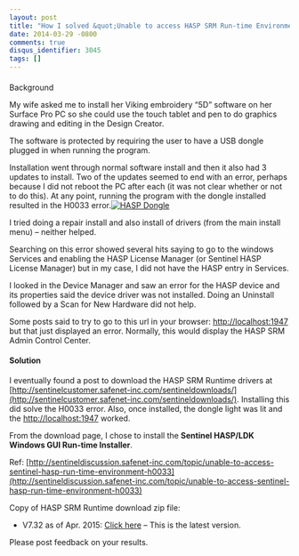 ```yaml
---
layout: post
title: "How I solved &quot;Unable to access HASP SRM Run-time Environment? (H0033)&quot;"
date: 2014-03-29 -0800
comments: true
disqus_identifier: 3045
tags: []
---
```

#### 
Background

My wife asked me to install her Viking embroidery “5D” software on her
Surface Pro PC so she could use the touch tablet and pen to do graphics
drawing and editing in the Design Creator.

The software is protected by requiring the user to have a USB dongle
plugged in when running the program.

Installation went through normal software install and then it also had 3
updates to install. Two of the updates seemed to end with an error,
perhaps because I did not reboot the PC after each (it was not clear
whether or not to do this). At any point, running the program with the
dongle installed resulted in the H0033 error.[![HASP
Dongle](/images/blogs_webguild_com/Windows-Live-Writer/How-do-I-resolve-the-message-Unable-to-a_EDD5/HASPDongle_thumb.png "HASP Dongle")](/images/blogs_webguild_com/Windows-Live-Writer/How-do-I-resolve-the-message-Unable-to-a_EDD5/HASPDongle_2.png)

I tried doing a repair install and also install of drivers (from the
main install menu) – neither helped.

Searching on this error showed several hits saying to go to the windows
Services and enabling the HASP License Manager (or Sentinel HASP License
Manager) but in my case, I did not have the HASP entry in Services.

I looked in the Device Manager and saw an error for the HASP device and
its properties said the device driver was not installed. Doing an
Uninstall followed by a Scan for New Hardware did not help.

Some posts said to try to go to this url in your browser:
<http://localhost:1947> but that just displayed an error. Normally, this
would display the HASP SRM Admin Control Center. 
#### Solution

I eventually found a post to download the HASP SRM Runtime drivers at
[http://sentinelcustomer.safenet-inc.com/sentineldownloads/](http://sentinelcustomer.safenet-inc.com/sentineldownloads/).
Installing this did solve the H0033 error. Also, once installed, the
dongle light was lit and the <http://localhost:1947> worked.

From the download page, I chose to install the **Sentinel HASP/LDK
Windows GUI Run-time Installer**.

Ref:
[http://sentineldiscussion.safenet-inc.com/topic/unable-to-access-sentinel-hasp-run-time-environment-h0033](http://sentineldiscussion.safenet-inc.com/topic/unable-to-access-sentinel-hasp-run-time-environment-h0033)

Copy of HASP SRM Runtime download zip file:

-   V7.32 as of Apr. 2015: [Click
    here](http://www.webguild.com/data/Sentinel_LDK_Run-time_setup-V7.32.zip)
    – This is the latest version.

Please post feedback on your results.

